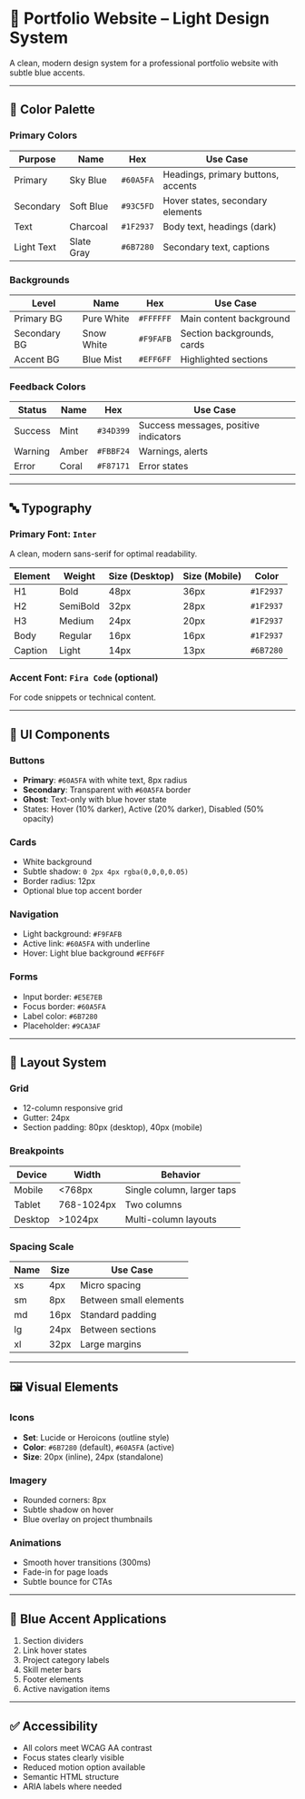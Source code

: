 # 🌊 Portfolio Website – Light Design System

A clean, modern design system for a professional portfolio website with subtle blue accents.

---

## 🎨 Color Palette

### Primary Colors
| Purpose          | Name             | Hex       | Use Case                                  |
|------------------|------------------|-----------|-------------------------------------------|
| Primary          | Sky Blue         | `#60A5FA` | Headings, primary buttons, accents       |
| Secondary        | Soft Blue        | `#93C5FD` | Hover states, secondary elements          |
| Text             | Charcoal         | `#1F2937` | Body text, headings (dark)               |
| Light Text       | Slate Gray       | `#6B7280` | Secondary text, captions                 |

### Backgrounds
| Level         | Name             | Hex       | Use Case                                  |
|---------------|------------------|-----------|-------------------------------------------|
| Primary BG    | Pure White       | `#FFFFFF` | Main content background                   |
| Secondary BG  | Snow White       | `#F9FAFB` | Section backgrounds, cards                |
| Accent BG     | Blue Mist        | `#EFF6FF` | Highlighted sections                      |

### Feedback Colors
| Status    | Name         | Hex       | Use Case                               |
|-----------|--------------|-----------|----------------------------------------|
| Success   | Mint         | `#34D399` | Success messages, positive indicators  |
| Warning   | Amber        | `#FBBF24` | Warnings, alerts                       |
| Error     | Coral        | `#F87171` | Error states                           |

---

## 🔤 Typography

### Primary Font: `Inter`
A clean, modern sans-serif for optimal readability.

| Element      | Weight   | Size (Desktop) | Size (Mobile) | Color       |
|--------------|----------|----------------|---------------|-------------|
| H1           | Bold     | 48px           | 36px          | `#1F2937`   |
| H2           | SemiBold | 32px           | 28px          | `#1F2937`   |
| H3           | Medium   | 24px           | 20px          | `#1F2937`   |
| Body         | Regular  | 16px           | 16px          | `#1F2937`   |
| Caption      | Light    | 14px           | 13px          | `#6B7280`   |

### Accent Font: `Fira Code` (optional)
For code snippets or technical content.

---

## 🧩 UI Components

### Buttons
- **Primary**: `#60A5FA` with white text, 8px radius
- **Secondary**: Transparent with `#60A5FA` border
- **Ghost**: Text-only with blue hover state
- States: Hover (10% darker), Active (20% darker), Disabled (50% opacity)

### Cards
- White background
- Subtle shadow: `0 2px 4px rgba(0,0,0,0.05)`
- Border radius: 12px
- Optional blue top accent border

### Navigation
- Light background: `#F9FAFB`
- Active link: `#60A5FA` with underline
- Hover: Light blue background `#EFF6FF`

### Forms
- Input border: `#E5E7EB`
- Focus border: `#60A5FA`
- Label color: `#6B7280`
- Placeholder: `#9CA3AF`

---

## 📐 Layout System

### Grid
- 12-column responsive grid
- Gutter: 24px
- Section padding: 80px (desktop), 40px (mobile)

### Breakpoints
| Device     | Width      | Behavior                     |
|------------|------------|------------------------------|
| Mobile     | <768px     | Single column, larger taps   |
| Tablet     | 768-1024px | Two columns                  |
| Desktop    | >1024px    | Multi-column layouts         |

### Spacing Scale
| Name  | Size  | Use Case                          |
|-------|-------|-----------------------------------|
| xs    | 4px   | Micro spacing                     |
| sm    | 8px   | Between small elements            |
| md    | 16px  | Standard padding                  |
| lg    | 24px  | Between sections                  |
| xl    | 32px  | Large margins                     |

---

## 🖼️ Visual Elements

### Icons
- **Set**: Lucide or Heroicons (outline style)
- **Color**: `#6B7280` (default), `#60A5FA` (active)
- **Size**: 20px (inline), 24px (standalone)

### Imagery
- Rounded corners: 8px
- Subtle shadow on hover
- Blue overlay on project thumbnails

### Animations
- Smooth hover transitions (300ms)
- Fade-in for page loads
- Subtle bounce for CTAs

---

## 🌊 Blue Accent Applications
1. Section dividers
2. Link hover states
3. Project category labels
4. Skill meter bars
5. Footer elements
6. Active navigation items

---

## ✅ Accessibility
- All colors meet WCAG AA contrast
- Focus states clearly visible
- Reduced motion option available
- Semantic HTML structure
- ARIA labels where needed